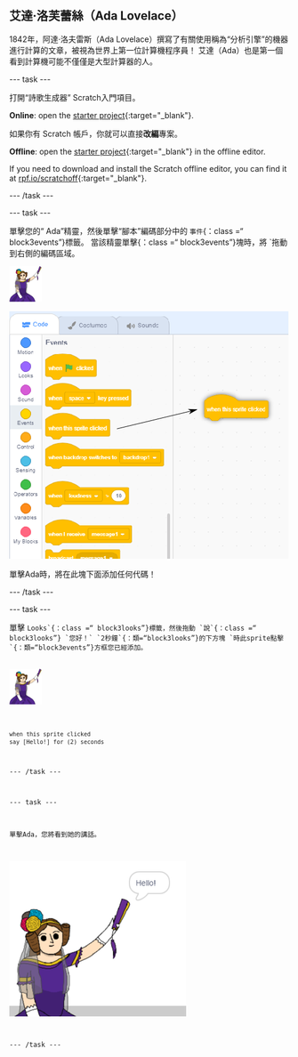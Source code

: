 ## 艾達·洛芙蕾絲（Ada Lovelace）

1842年，阿達·洛夫雷斯（Ada Lovelace）撰寫了有關使用稱為“分析引擎”的機器進行計算的文章，被視為世界上第一位計算機程序員！ 艾達（Ada）也是第一個看到計算機可能不僅僅是大型計算器的人。

\--- task \---

打開“詩歌生成器” Scratch入門項目。

**Online**: open the [starter project](https://rpf.io/poetry-on){:target="_blank"}.

如果你有 Scratch 帳戶，你就可以直接**改編**專案。

**Offline**: open the [starter project](https://rpf.io/p/en/poetry-generator-go){:target="_blank"} in the offline editor.

If you need to download and install the Scratch offline editor, you can find it at [rpf.io/scratchoff](https://rpf.io/scratchoff){:target="_blank"}.

\--- /task \---

\--- task \---

單擊您的“ Ada”精靈，然後單擊“腳本”編碼部分中的 `事件`{：class =“ block3events”}標籤。 當該精靈單擊</code>{：class =“ block3events”}塊時，將 `拖動到右側的編碼區域。</p>

<p><img src="images/ada-sprite.png" alt="ada精靈" /></p>

<p><img src="images/poetry-click.png" alt="當該精靈點擊塊時拖動" /></p>

<p>單擊Ada時，將在此塊下面添加任何代碼！</p>

<p>--- /task ---</p>

<p>--- task ---</p>

<p>單擊 <code>Looks`{：class =“ block3looks”}標籤，然後拖動 `說`{：class =“ block3looks”} `您好！` `2秒鐘`{：類=“block3looks”}的下方塊 `時此sprite點擊`{：類=“block3events”}方框您已經添加。

![ada精靈](images/ada-sprite.png)

```blocks3
when this sprite clicked
say [Hello!] for (2) seconds
```

\--- /task \---

\--- task \---

單擊Ada，您將看到她的講話。

![截圖](images/poetry-say-test.png)

\--- /task \---